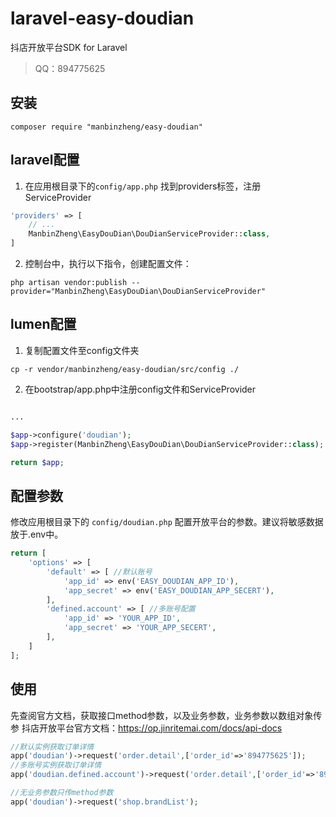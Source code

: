 # laravel-easy-doudian

抖店开放平台SDK for Laravel

> QQ：894775625



## 安装

```shell
composer require "manbinzheng/easy-doudian"
```

## laravel配置
1. 在应用根目录下的`config/app.php` 找到providers标签，注册 ServiceProvider

```php
'providers' => [
    // ...
    ManbinZheng\EasyDouDian\DouDianServiceProvider::class,
]
```

2. 控制台中，执行以下指令，创建配置文件：

```shell
php artisan vendor:publish --provider="ManbinZheng\EasyDouDian\DouDianServiceProvider"
```

## lumen配置
1. 复制配置文件至config文件夹
```shell
cp -r vendor/manbinzheng/easy-doudian/src/config ./
```


2. 在bootstrap/app.php中注册config文件和ServiceProvider

```php

...

$app->configure('doudian');
$app->register(ManbinZheng\EasyDouDian\DouDianServiceProvider::class);

return $app;
```

## 配置参数

修改应用根目录下的 `config/doudian.php` 配置开放平台的参数。建议将敏感数据放于.env中。
```php
return [
    'options' => [
        'default' => [ //默认账号
            'app_id' => env('EASY_DOUDIAN_APP_ID'),
            'app_secret' => env('EASY_DOUDIAN_APP_SECERT'),
        ],
        'defined.account' => [ //多账号配置
            'app_id' => 'YOUR_APP_ID',
            'app_secret' => 'YOUR_APP_SECERT',
        ],
    ]
];
```

## 使用
先查阅官方文档，获取接口method参数，以及业务参数，业务参数以数组对象传参
抖店开放平台官方文档：https://op.jinritemai.com/docs/api-docs
```php
//默认实例获取订单详情
app('doudian')->request('order.detail',['order_id'=>'894775625']);
//多账号实例获取订单详情
app('doudian.defined.account')->request('order.detail',['order_id'=>'894775625']);

//无业务参数只传method参数
app('doudian')->request('shop.brandList');
```
